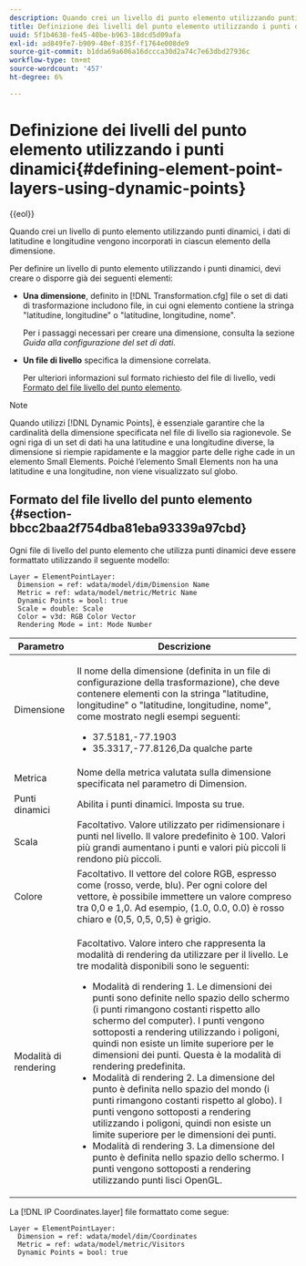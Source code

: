 ```yaml
---
description: Quando crei un livello di punto elemento utilizzando punti dinamici, i dati di latitudine e longitudine vengono incorporati in ciascun elemento della dimensione.
title: Definizione dei livelli del punto elemento utilizzando i punti dinamici
uuid: 5f1b4638-fe45-40be-b963-18dcd5d09afa
exl-id: ad849fe7-b909-40ef-835f-f1764e008de9
source-git-commit: b1dda69a606a16dccca30d2a74c7e63dbd27936c
workflow-type: tm+mt
source-wordcount: '457'
ht-degree: 6%

---
```


# Definizione dei livelli del punto elemento utilizzando i punti dinamici{#defining-element-point-layers-using-dynamic-points}

{{eol}}

Quando crei un livello di punto elemento utilizzando punti dinamici, i dati di latitudine e longitudine vengono incorporati in ciascun elemento della dimensione.

Per definire un livello di punto elemento utilizzando i punti dinamici, devi creare o disporre già dei seguenti elementi:

* **Una dimensione**, definito in [!DNL Transformation.cfg] file o set di dati di trasformazione includono file, in cui ogni elemento contiene la stringa &quot;latitudine, longitudine&quot; o &quot;latitudine, longitudine, nome&quot;.

   Per i passaggi necessari per creare una dimensione, consulta la sezione *Guida alla configurazione del set di dati*.

* **Un file di livello** specifica la dimensione correlata.

   Per ulteriori informazioni sul formato richiesto del file di livello, vedi [Formato del file livello del punto elemento](../../../../../../home/c-geo-oview/c-wk-img-lyrs/c-elmt-pt-lyrs/c-elmt-pt-lyrs-ref-lkp-files/c-elmt-pt-lyr-file-frmt/c-elmt-pt-lyr-file-frmt.md#concept-678a95cb69644105a7af1b86ad5a5981).

>[!NOTE]
>
>Quando utilizzi [!DNL Dynamic Points], è essenziale garantire che la cardinalità della dimensione specificata nel file di livello sia ragionevole. Se ogni riga di un set di dati ha una latitudine e una longitudine diverse, la dimensione si riempie rapidamente e la maggior parte delle righe cade in un elemento Small Elements. Poiché l’elemento Small Elements non ha una latitudine e una longitudine, non viene visualizzato sul globo.

## Formato del file livello del punto elemento {#section-bbcc2baa2f754dba81eba93339a97cbd}

Ogni file di livello del punto elemento che utilizza punti dinamici deve essere formattato utilizzando il seguente modello:

```
Layer = ElementPointLayer:
  Dimension = ref: wdata/model/dim/Dimension Name
  Metric = ref: wdata/model/metric/Metric Name
  Dynamic Points = bool: true
  Scale = double: Scale
  Color = v3d: RGB Color Vector
  Rendering Mode = int: Mode Number
```

<table id="table_71AD13D7A9234782A4495DFBBD959F76"> 
 <thead> 
  <tr> 
   <th colname="col1" class="entry"> Parametro </th> 
   <th colname="col2" class="entry"> Descrizione </th> 
  </tr> 
 </thead>
 <tbody> 
  <tr> 
   <td colname="col1"> Dimensione </td> 
   <td colname="col2"> <p>Il nome della dimensione (definita in un file di configurazione della trasformazione), che deve contenere elementi con la stringa "latitudine, longitudine" o "latitudine, longitudine, nome", come mostrato negli esempi seguenti: 
     <ul id="ul_49069B74AF5A4CE28E20BB3B98BB2D89"> 
      <li id="li_296010E3A513424A86AFA09E4DA2DFA4">37.5181,-77.1903 </li> 
      <li id="li_352D380B55044DD5AAB9B6FF8335AAC6">35.3317,-77.8126,Da qualche parte </li> 
     </ul> </p> </td> 
  </tr> 
  <tr> 
   <td colname="col1"> Metrica </td> 
   <td colname="col2"> Nome della metrica valutata sulla dimensione specificata nel parametro di Dimension. </td> 
  </tr> 
  <tr> 
   <td colname="col1"> Punti dinamici </td> 
   <td colname="col2"> Abilita i punti dinamici. Imposta su true. </td> 
  </tr> 
  <tr> 
   <td colname="col1"> Scala </td> 
   <td colname="col2"> Facoltativo. Valore utilizzato per ridimensionare i punti nel livello. Il valore predefinito è 100. Valori più grandi aumentano i punti e valori più piccoli li rendono più piccoli. </td> 
  </tr> 
  <tr> 
   <td colname="col1"> Colore </td> 
   <td colname="col2"> Facoltativo. Il vettore del colore RGB, espresso come (rosso, verde, blu). Per ogni colore del vettore, è possibile immettere un valore compreso tra 0,0 e 1,0. Ad esempio, (1.0, 0.0, 0.0) è rosso chiaro e (0,5, 0,5, 0,5) è grigio. </td> 
  </tr> 
  <tr> 
   <td colname="col1"> Modalità di rendering </td> 
   <td colname="col2"> <p>Facoltativo. Valore intero che rappresenta la modalità di rendering da utilizzare per il livello. Le tre modalità disponibili sono le seguenti: 
     <ul id="ul_771F0E43E3CD45259918520F092BCCE4"> 
      <li id="li_2B4CF2EC50174143AAD589A08C7457F8">Modalità di rendering 1. Le dimensioni dei punti sono definite nello spazio dello schermo (i punti rimangono costanti rispetto allo schermo del computer). I punti vengono sottoposti a rendering utilizzando i poligoni, quindi non esiste un limite superiore per le dimensioni dei punti. Questa è la modalità di rendering predefinita. </li> 
      <li id="li_5F0737A941474EF5898735ECD0563D8D">Modalità di rendering 2. La dimensione del punto è definita nello spazio del mondo (i punti rimangono costanti rispetto al globo). I punti vengono sottoposti a rendering utilizzando i poligoni, quindi non esiste un limite superiore per le dimensioni dei punti. </li> 
      <li id="li_4B9EDE5FFA8348B9A50E5232CEB98F17">Modalità di rendering 3. La dimensione del punto è definita nello spazio dello schermo. I punti vengono sottoposti a rendering utilizzando punti lisci OpenGL. </li> 
     </ul> </p> </td> 
  </tr> 
 </tbody> 
</table>

La [!DNL IP Coordinates.layer] file formattato come segue:

```
Layer = ElementPointLayer:
  Dimension = ref: wdata/model/dim/Coordinates
  Metric = ref: wdata/model/metric/Visitors
  Dynamic Points = bool: true
```
